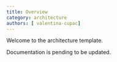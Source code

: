 ```yaml
---
title: Overview
category: architecture
authors: [ valentina-cupac]
---
```


Welcome to the architecture template.

Documentation is pending to be updated.